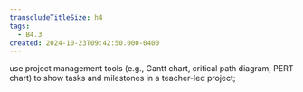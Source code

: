```yaml
---
transcludeTitleSize: h4
tags:
  - B4.3
created: 2024-10-23T09:42:50.000-0400
---
```

use project management tools (e.g., Gantt chart, critical path diagram, PERT chart) to show tasks and milestones in a teacher-led project;